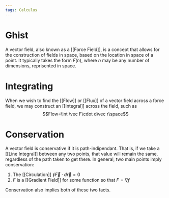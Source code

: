 ```yaml
---
tags: Calculus
---
```

# Ghist
A vector field, also known as a [[Force Field]], is a concept that allows for the construction of fields in space, based on the location in space of a point. It typically takes the form $F(n)$, where $n$ may be any number of dimensions, reprisented in space. 

# Integrating
When we wish to find the [[Flow]] or [[Flux]] of a vector field across a force field, we may construct an [[Integral]] across the field, such as $$Flow=\int \vec F\cdot d\vec r\space$$

# Conservation
A vector field is conservative if it is path-indipendant. That is, if we take a [[Line Integral]] between any two points, that value will remain the same, regardless of the path taken to get there. In general, two main points imply conservation:

1. The [[Circulation]] $\oint \vec F \cdot d\vec r=0$
2. $F$ is a [[Gradient Field]] for some function so that $F=\nabla f$

Conservation also implies both of these two facts. 